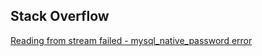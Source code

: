 ## Stack Overflow

[Reading from stream failed - mysql_native_password error](https://stackoverflow.com/questions/30197699/reading-from-stream-failed-mysql-native-password-error)